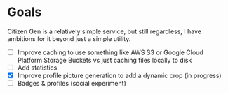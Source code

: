 # Goals

Citizen Gen is a relatively simple service, but still regardless, I have ambitions for it beyond just a simple utility.


- [ ] Improve caching to use something like AWS S3 or Google Cloud Platform Storage Buckets vs just caching files locally to disk
- [ ] Add statistics 
- [x] Improve profile picture generation to add a dynamic crop (in progress)
- [ ] Badges & profiles (social experiment)
